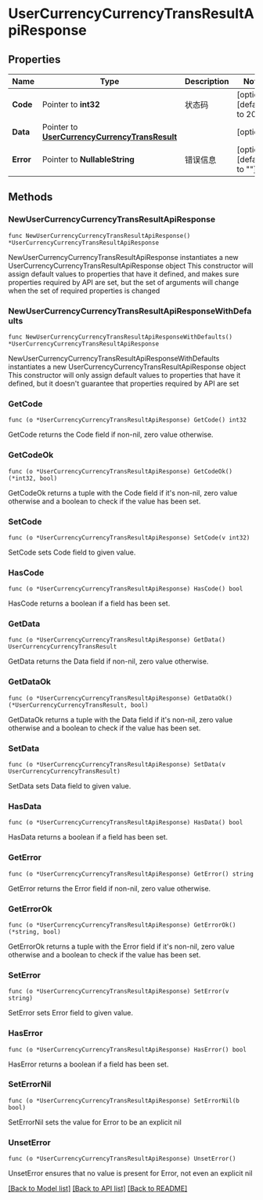 # UserCurrencyCurrencyTransResultApiResponse

## Properties

Name | Type | Description | Notes
------------ | ------------- | ------------- | -------------
**Code** | Pointer to **int32** | 状态码 | [optional] [default to 200]
**Data** | Pointer to [**UserCurrencyCurrencyTransResult**](UserCurrencyCurrencyTransResult.md) |  | [optional] 
**Error** | Pointer to **NullableString** | 错误信息 | [optional] [default to ""]

## Methods

### NewUserCurrencyCurrencyTransResultApiResponse

`func NewUserCurrencyCurrencyTransResultApiResponse() *UserCurrencyCurrencyTransResultApiResponse`

NewUserCurrencyCurrencyTransResultApiResponse instantiates a new UserCurrencyCurrencyTransResultApiResponse object
This constructor will assign default values to properties that have it defined,
and makes sure properties required by API are set, but the set of arguments
will change when the set of required properties is changed

### NewUserCurrencyCurrencyTransResultApiResponseWithDefaults

`func NewUserCurrencyCurrencyTransResultApiResponseWithDefaults() *UserCurrencyCurrencyTransResultApiResponse`

NewUserCurrencyCurrencyTransResultApiResponseWithDefaults instantiates a new UserCurrencyCurrencyTransResultApiResponse object
This constructor will only assign default values to properties that have it defined,
but it doesn't guarantee that properties required by API are set

### GetCode

`func (o *UserCurrencyCurrencyTransResultApiResponse) GetCode() int32`

GetCode returns the Code field if non-nil, zero value otherwise.

### GetCodeOk

`func (o *UserCurrencyCurrencyTransResultApiResponse) GetCodeOk() (*int32, bool)`

GetCodeOk returns a tuple with the Code field if it's non-nil, zero value otherwise
and a boolean to check if the value has been set.

### SetCode

`func (o *UserCurrencyCurrencyTransResultApiResponse) SetCode(v int32)`

SetCode sets Code field to given value.

### HasCode

`func (o *UserCurrencyCurrencyTransResultApiResponse) HasCode() bool`

HasCode returns a boolean if a field has been set.

### GetData

`func (o *UserCurrencyCurrencyTransResultApiResponse) GetData() UserCurrencyCurrencyTransResult`

GetData returns the Data field if non-nil, zero value otherwise.

### GetDataOk

`func (o *UserCurrencyCurrencyTransResultApiResponse) GetDataOk() (*UserCurrencyCurrencyTransResult, bool)`

GetDataOk returns a tuple with the Data field if it's non-nil, zero value otherwise
and a boolean to check if the value has been set.

### SetData

`func (o *UserCurrencyCurrencyTransResultApiResponse) SetData(v UserCurrencyCurrencyTransResult)`

SetData sets Data field to given value.

### HasData

`func (o *UserCurrencyCurrencyTransResultApiResponse) HasData() bool`

HasData returns a boolean if a field has been set.

### GetError

`func (o *UserCurrencyCurrencyTransResultApiResponse) GetError() string`

GetError returns the Error field if non-nil, zero value otherwise.

### GetErrorOk

`func (o *UserCurrencyCurrencyTransResultApiResponse) GetErrorOk() (*string, bool)`

GetErrorOk returns a tuple with the Error field if it's non-nil, zero value otherwise
and a boolean to check if the value has been set.

### SetError

`func (o *UserCurrencyCurrencyTransResultApiResponse) SetError(v string)`

SetError sets Error field to given value.

### HasError

`func (o *UserCurrencyCurrencyTransResultApiResponse) HasError() bool`

HasError returns a boolean if a field has been set.

### SetErrorNil

`func (o *UserCurrencyCurrencyTransResultApiResponse) SetErrorNil(b bool)`

 SetErrorNil sets the value for Error to be an explicit nil

### UnsetError
`func (o *UserCurrencyCurrencyTransResultApiResponse) UnsetError()`

UnsetError ensures that no value is present for Error, not even an explicit nil

[[Back to Model list]](../README.md#documentation-for-models) [[Back to API list]](../README.md#documentation-for-api-endpoints) [[Back to README]](../README.md)


